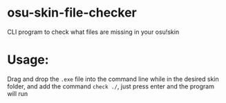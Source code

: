 # osu-skin-file-checker
CLI program to check what files are missing in your osu!skin


# Usage:

Drag and drop the `.exe` file into the command line while in the desired skin folder, and add the command `check ./`, just press enter and the program will run
